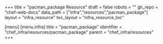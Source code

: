 +++
title = "pacman_package Resource"
draft = false
robots = ""
gh_repo = "chef-web-docs"
data_path = ["infra","resources","pacman_package"]
layout = "infra_resource"
toc_layout = "infra_resource_toc"

[menu]
  [menu.infra]
    title = "pacman_package"
    identifier = "chef_infra/resources/pacman_package"
    parent = "chef_infra/resources"
+++

<!-- The contents of this page are automatically generated from the pacman_package.yaml file in the data directory. -->
<!-- To suggest a change, edit the https://github.com/chef/chef/blob/master/lib/chef/resource/pacman_package.rb file
      and submit a pull request to the https://github.com/chef/chef repository. -->
